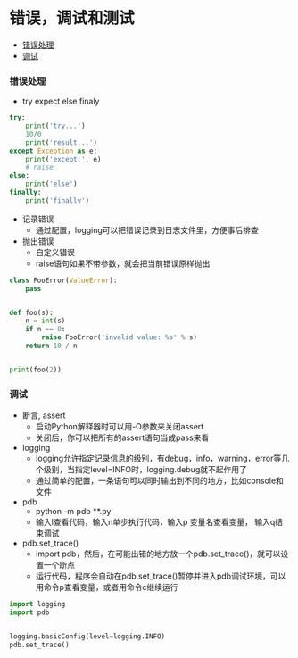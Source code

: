 # 错误，调试和测试

- [错误处理](#error-handle)
- [调试](#debug)


<div id="error-handle"></div>

### 错误处理
- try expect else finaly
```python
try:
    print('try...')
    10/0
    print('result...')
except Exception as e:
    print('except:', e)
    # raise
else:
    print('else')
finally:
    print('finally')
```

- 记录错误
    - 通过配置，logging可以把错误记录到日志文件里，方便事后排查
- 抛出错误
    - 自定义错误
    - raise语句如果不带参数，就会把当前错误原样抛出
```python
class FooError(ValueError):
    pass


def foo(s):
    n = int(s)
    if n == 0:
        raise FooError('invalid value: %s' % s)
    return 10 / n


print(foo(2))
```

<div id="debug"></div>

### 调试
- 断言, assert
    - 启动Python解释器时可以用-O参数来关闭assert
    - 关闭后，你可以把所有的assert语句当成pass来看
- logging
    - logging允许指定记录信息的级别，有debug，info，warning，error等几个级别，当指定level=INFO时，logging.debug就不起作用了
    - 通过简单的配置，一条语句可以同时输出到不同的地方，比如console和文件
- pdb
    - python -m pdb **.py
    - 输入l查看代码，输入n单步执行代码，输入p 变量名查看变量， 输入q结束调试
- pdb.set_trace()
    - import pdb，然后，在可能出错的地方放一个pdb.set_trace()，就可以设置一个断点
    - 运行代码，程序会自动在pdb.set_trace()暂停并进入pdb调试环境，可以用命令p查看变量，或者用命令c继续运行
```python
import logging
import pdb


logging.basicConfig(level=logging.INFO)
pdb.set_trace()
```